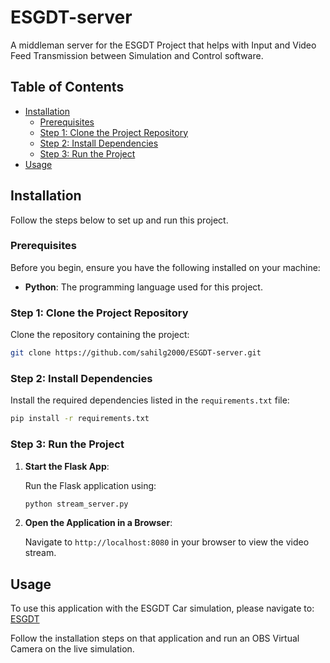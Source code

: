 # ESGDT-server
A middleman server for the ESGDT Project that helps with Input and Video Feed Transmission between Simulation and Control software.

## Table of Contents

- [Installation](#installation)
  - [Prerequisites](#prerequisites)
  - [Step 1: Clone the Project Repository](#step-1-clone-the-project-repository)
  - [Step 2: Install Dependencies](#step-2-install-dependencies)
  - [Step 3: Run the Project](#step-4-run-the-project)
- [Usage](#usage)

## Installation
Follow the steps below to set up and run this project.

### Prerequisites

Before you begin, ensure you have the following installed on your machine:

- **Python**: The programming language used for this project.

### Step 1: Clone the Project Repository

Clone the repository containing the project:

```bash
git clone https://github.com/sahilg2000/ESGDT-server.git
```

### Step 2: Install Dependencies

Install the required dependencies listed in the `requirements.txt` file:

```bash
pip install -r requirements.txt
```

### Step 3: Run the Project

1. **Start the Flask App**:

    Run the Flask application using:

    ```bash
    python stream_server.py
    ```

2. **Open the Application in a Browser**:

    Navigate to `http://localhost:8080` in your browser to view the video stream.

## Usage

To use this application with the ESGDT Car simulation, please navigate to:
[ESGDT](https://github.com/sahilg2000/ESGDT/)

Follow the installation steps on that application and run an OBS Virtual Camera on the live simulation.

